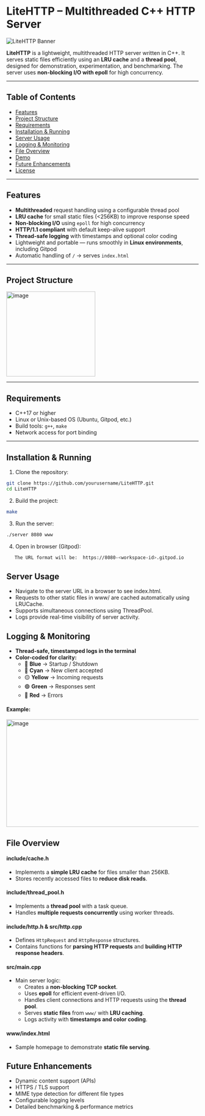 # LiteHTTP – Multithreaded C++ HTTP Server

![LiteHTTP Banner](https://img.shields.io/badge/LiteHTTP-C++-blue?style=flat-square)

**LiteHTTP** is a lightweight, multithreaded HTTP server written in C++. It serves static files efficiently using an **LRU cache** and a **thread pool**, designed for demonstration, experimentation, and benchmarking. The server uses **non-blocking I/O with epoll** for high concurrency.

---

## Table of Contents

- [Features](#features)  
- [Project Structure](#project-structure)  
- [Requirements](#requirements)  
- [Installation & Running](#installation--running)  
- [Server Usage](#server-usage)  
- [Logging & Monitoring](#logging--monitoring)  
- [File Overview](#file-overview)  
- [Demo](#demo)  
- [Future Enhancements](#future-enhancements)  
- [License](#license)  

---

## Features

-  **Multithreaded** request handling using a configurable thread pool  
-  **LRU cache** for small static files (<256KB) to improve response speed  
-  **Non-blocking I/O** using `epoll` for high concurrency  
-  **HTTP/1.1 compliant** with default keep-alive support  
-  **Thread-safe logging** with timestamps and optional color coding  
-  Lightweight and portable — runs smoothly in **Linux environments**, including Gitpod  
-  Automatic handling of `/` → serves `index.html`  

---

## Project Structure
<img width="233" height="223" alt="image" src="https://github.com/user-attachments/assets/d7bf219a-0def-4d2b-8999-ee4991cba0c9" />


---

## Requirements

- C++17 or higher  
- Linux or Unix-based OS (Ubuntu, Gitpod, etc.)  
- Build tools: `g++`, `make`  
- Network access for port binding  

---

## Installation & Running

1. Clone the repository:

```bash
git clone https://github.com/yourusername/LiteHTTP.git
cd LiteHTTP
```

2. Build the project:
```bash
make
```

3. Run the server:
```bash
./server 8080 www
```

4. Open in browser (Gitpod):
```bash
   The URL format will be:  https://8080-<workspace-id>.gitpod.io
```

## Server Usage
- Navigate to the server URL in a browser to see index.html.
- Requests to other static files in www/ are cached automatically using LRUCache.
- Supports simultaneous connections using ThreadPool.
- Logs provide real-time visibility of server activity.

## Logging & Monitoring
- **Thread-safe, timestamped logs in the terminal**  
- **Color-coded for clarity:**
  - 🔵 **Blue** → Startup / Shutdown
  - 🔵 **Cyan** → New client accepted
  - 🟡 **Yellow** → Incoming requests
  - 🟢 **Green** → Responses sent
  - 🔴 **Red** → Errors

#### Example:
<img width="598" height="282" alt="image" src="https://github.com/user-attachments/assets/b2cf0d20-eaec-4316-81b5-07861375086f" />

## File Overview

#### include/cache.h
- Implements a **simple LRU cache** for files smaller than 256KB.  
- Stores recently accessed files to **reduce disk reads**.

#### include/thread_pool.h
- Implements a **thread pool** with a task queue.  
- Handles **multiple requests concurrently** using worker threads.

#### include/http.h & src/http.cpp
- Defines `HttpRequest` and `HttpResponse` structures.  
- Contains functions for **parsing HTTP requests** and **building HTTP response headers**.

#### src/main.cpp
- Main server logic:  
  - Creates a **non-blocking TCP socket**.  
  - Uses **epoll** for efficient event-driven I/O.  
  - Handles client connections and HTTP requests using the **thread pool**.  
  - Serves **static files** from `www/` with **LRU caching**.  
  - Logs activity with **timestamps and color coding**.

#### www/index.html
- Sample homepage to demonstrate **static file serving**.

## Future Enhancements
- Dynamic content support (APIs)
- HTTPS / TLS support
- MIME type detection for different file types
- Configurable logging levels
- Detailed benchmarking & performance metrics







